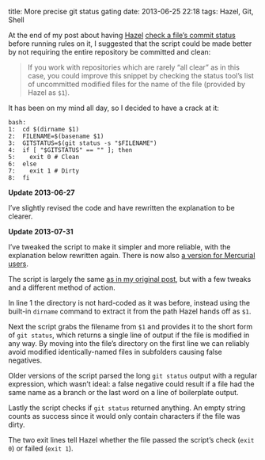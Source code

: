 title: More precise git status gating
date: 2013-06-25 22:18
tags: Hazel, Git, Shell

At the end of my post about having [Hazel][] [check a file’s commit status][post] before running rules on it, I suggested that the script could be made better by not requiring the entire repository be committed and clean:

> If you work with repositories which are rarely
> “all clear” as in this case, you could improve
> this snippet by checking the status tool’s list
> of uncommitted modified files for the name of
> the file (provided by Hazel as `$1`).

[Hazel]: http://www.noodlesoft.com
[post]: /2013/06/gating-hazel-with-git-status/

It has been on my mind all day, so I decided to have a crack at it:

    bash:
    1:  cd $(dirname $1)
    2:  FILENAME=$(basename $1)
    3:  GITSTATUS=$(git status -s "$FILENAME")
    4:  if [ "$GITSTATUS" == "" ]; then
    5:    exit 0 # Clean
    6:  else
    7:    exit 1 # Dirty
    8:  fi

<div class="flag flag-update sym-add">
    <strong>Update 2013-06-27</strong>
    <p>I’ve slightly revised the code and have rewritten the explanation to be clearer.</p>
    <strong>Update 2013-07-31</strong>
    <p>I’ve tweaked the script to make it simpler and more reliable, with the explanation below rewritten again. There is now also <a href="/2013/07/hazel-gating-with-mercurial/">a version for Mercurial users</a>.</p>
</div>

The script is largely the same [as in my original post][post], but with a few tweaks and a different method of action.

In line 1 the directory is not hard-coded as it was before, instead using the built-in `dirname` command to extract it from the path Hazel hands off as `$1`.

Next the script grabs the filename from `$1` and provides it to the short form of `git status`, which returns a single line of output if the file is modified in any way. By moving into the file’s directory on the first line we can reliably avoid modified identically-named files in subfolders causing false negatives.

Older versions of the script parsed the long `git status` output with a regular expression, which wasn’t ideal: a false negative could result if a file had the same name as a branch or the last word on a line of boilerplate output.

Lastly the script checks if `git status` returned anything. An empty string counts as success since it would only contain characters if the file was dirty.

The two exit lines tell Hazel whether the file passed the script’s check (`exit 0`) or failed (`exit 1`).
